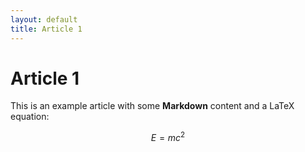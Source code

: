 ```yaml
---
layout: default
title: Article 1
---
```


# Article 1

This is an example article with some **Markdown** content and a LaTeX equation:

$$
E = mc^2
$$

